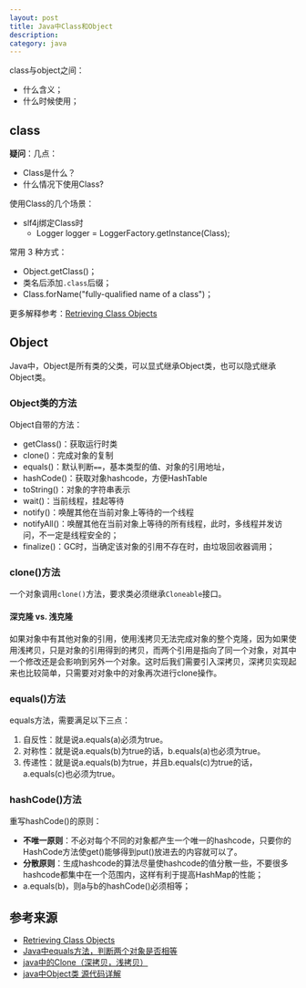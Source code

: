 ```yaml
---
layout: post
title: Java中Class和Object
description: 
category: java
---
```


class与object之间：

* 什么含义；
* 什么时候使用；

## class

**疑问**：几点：

* Class是什么？
* 什么情况下使用Class?

使用Class的几个场景：

* slf4j绑定Class时
	* Logger logger = LoggerFactory.getInstance(Class);

常用 3 种方式：

* Object.getClass()；
* 类名后添加`.class`后缀；
* Class.forName("fully-qualified name of a class")；



更多解释参考：[Retrieving Class Objects][Retrieving Class Objects]



## Object


Java中，Object是所有类的父类，可以显式继承Object类，也可以隐式继承Object类。


### Object类的方法

Object自带的方法：

* getClass()：获取运行时类
* clone()：完成对象的复制
* equals()：默认判断`==`，基本类型的值、对象的引用地址，
* hashCode()：获取对象hashcode，方便HashTable
* toString()：对象的字符串表示
* wait()：当前线程，挂起等待
* notify()：唤醒其他在当前对象上等待的一个线程
* notifyAll()：唤醒其他在当前对象上等待的所有线程，此时，多线程并发访问，不一定是线程安全的；
* finalize()：GC时，当确定该对象的引用不存在时，由垃圾回收器调用；


### clone()方法

一个对象调用`clone()`方法，要求类必须继承`Cloneable`接口。

#### 深克隆 vs. 浅克隆

如果对象中有其他对象的引用，使用浅拷贝无法完成对象的整个克隆，因为如果使用浅拷贝，只是对象的引用得到的拷贝，而两个引用是指向了同一个对象，对其中一个修改还是会影响到另外一个对象。这时后我们需要引入深拷贝，深拷贝实现起来也比较简单，只需要对对象中的对象再次进行clone操作。



### equals()方法

equals方法，需要满足以下三点： 

1. 自反性：就是说a.equals(a)必须为true。 
1. 对称性：就是说a.equals(b)为true的话，b.equals(a)也必须为true。 
1. 传递性：就是说a.equals(b)为true，并且b.equals(c)为true的话，a.equals(c)也必须为true。 


### hashCode()方法

重写hashCode()的原则： 

* **不唯一原则**：不必对每个不同的对象都产生一个唯一的hashcode，只要你的HashCode方法使get()能够得到put()放进去的内容就可以了。
* **分散原则**：生成hashcode的算法尽量使hashcode的值分散一些，不要很多hashcode都集中在一个范围内，这样有利于提高HashMap的性能；
* a.equals(b)，则a与b的hashCode()必须相等；

















## 参考来源

* [Retrieving Class Objects][Retrieving Class Objects]
* [Java中equals方法，判断两个对象是否相等]
* [java中的Clone（深拷贝，浅拷贝）]
* [java中Object类 源代码详解][java中Object类 源代码详解]





[NingG]:    http://ningg.github.com  "NingG"


[Retrieving Class Objects]:							http://docs.oracle.com/javase/tutorial/reflect/class/classNew.html
[Java中equals方法，判断两个对象是否相等]:			http://ningg.top/java-equal/
[java中的Clone（深拷贝，浅拷贝）]:					http://blog.csdn.net/centre10/article/details/6847973
[java中Object类 源代码详解]:						http://www.cnblogs.com/langtianya/archive/2013/01/31/2886572.html






